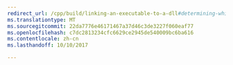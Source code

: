```yaml
---
redirect_url: /cpp/build/linking-an-executable-to-a-dll#determining-which-linking-method-to-use
ms.translationtype: MT
ms.sourcegitcommit: 22da7776e46171467a37d46c3de3227f060eaf77
ms.openlocfilehash: c7dc2813234cfc6629ce2945de540009bc6ba616
ms.contentlocale: zh-cn
ms.lasthandoff: 10/10/2017

---
```


